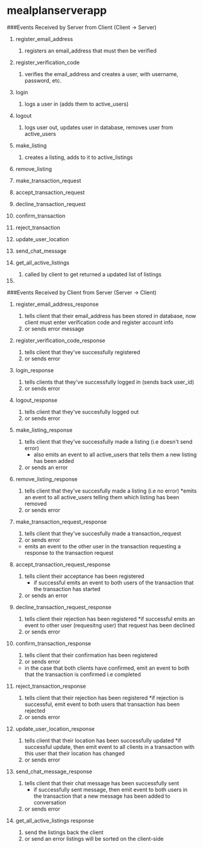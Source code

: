 # mealplanserverapp

###Events Received by Server from Client (Client -> Server)

1. register_email_address
    1. registers an email_address that must then be verified
2. register_verification_code
    1. verifies the email_address and creates a user, with username, password, etc.
3. login
    1. logs a user in (adds them to active_users)
4. logout
    1. logs user out, updates user in database, removes user from active_users
5. make_listing
    1. creates a listing, adds to it to active_listings
6. remove_listing

7. make_transaction_request
8. accept_transaction_request
9. decline_transaction_request
10. confirm_transaction
11. reject_transaction

12. update_user_location
13. send_chat_message

14. get_all_active_listings
    1. called by client to get returned a updated list of listings
15.


###Events Received by Client from Server (Server -> Client)

1. register_email_address_response
    1. tells client that their email_address has been stored in database, now client must enter verification code and register account info
    2. or sends error message

2. register_verification_code_response
    1. tells client that they've successfully registered
    2. or sends error

3. login_response
    1. tells clients that they've successfully logged in (sends back user_id)
    2. or sends error

4. logout_response
    1. tells client that they've succesfully logged out
    2. or sends error

5. make_listing_response
    1. tells client that they've successfully made a listing (i.e doesn't send error)
        * also emits an event to all active_users that tells them a new listing has been added
    2. or sends an error
6. remove_listing_response
    1. tells client that they've succesfully made a listing (i.e no error)
        *emits an event to all active_users telling them which listing has been removed
    2. or sends error
7. make_transaction_request_response
    1. tells client that they've succesfully made a transaction_request
    2. or sends error
    * emits an event to the other user in the transaction requesting a response to the transaction request

8. accept_transaction_request_response
    1. tells client their acceptance has been registered
        * if successful emits an event to both users of the transaction that the transaction has started
    2. or sends an error

9. decline_transaction_request_response
    1. tells client their rejection has been registered
        *if successful emits an event to other user (requesitng user) that request has been declined
    2. or sends error

10. confirm_transaction_response
    1. tells client that their confirmation has been registered
    2. or sends error
    * in the case that both clients have confirmed, emit an event to both that the transaction is confirmed i.e completed

11. reject_transaction_response
    1. tells client that their rejection has been registered
        *if rejection is successful, emit event to both users that transaction has been rejected
    2. or sends error

12. update_user_location_response
    1. tells client that their location has been successfully updated
        *if successful update, then emit event to all clients in a transaction with this user that their location has changed
    2. or sends error

13. send_chat_message_response
    1. tells client that their chat message has been successfully sent
        * if successfully sent message, then emit event to both users in the transaction that a new message has been added to conversation
    2. or sends error

14. get_all_active_listings response
    1. send the listings back the client
    2. or send an error
listings will be sorted on the client-side



